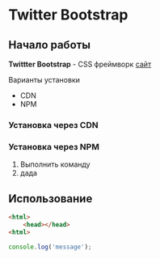 # Twitter Bootstrap

## Начало работы
**Twittter Bootstrap** - CSS фреймворк [сайт](https://yandex.ru)

Варианты установки
* CDN
* NPM

### Установка через CDN

### Установка через NPM

1. Выполнить команду
1. дада

## Использование

```html
<html>
    <head></head>
<html>
```

```javascript
console.log('message');
```

